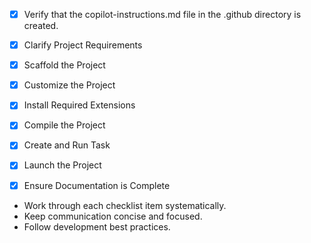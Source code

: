 - [x] Verify that the copilot-instructions.md file in the .github directory is created.

- [x] Clarify Project Requirements
	<!-- Go project for Kubernetes device plugin with gRPC server for hailo devices -->

- [x] Scaffold the Project
	<!--
	Created go.mod, main.go, pkg/plugin/plugin.go, README.md
	-->

- [x] Customize the Project
	<!--
	Implemented basic gRPC server with Kubernetes device plugin API interfaces
	-->

- [x] Install Required Extensions
	<!-- No extensions needed -->

- [x] Compile the Project
	<!--
	Dependencies installed with go mod tidy, project builds successfully
	-->

- [x] Create and Run Task
	<!-- No tasks.json needed for this project -->

- [x] Launch the Project
	<!-- Project can be launched with ./hailo-device-plugin -->

- [x] Ensure Documentation is Complete
	<!--
	README.md created with build and run instructions
	-->

- Work through each checklist item systematically.
- Keep communication concise and focused.
- Follow development best practices.
